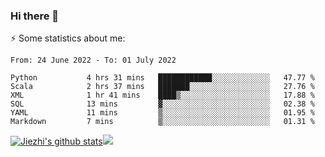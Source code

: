 ### Hi there 👋

⚡ Some statistics about me:


<!--START_SECTION:waka-->

```text
From: 24 June 2022 - To: 01 July 2022

Python           4 hrs 31 mins   ████████████░░░░░░░░░░░░░   47.77 %
Scala            2 hrs 37 mins   ███████░░░░░░░░░░░░░░░░░░   27.76 %
XML              1 hr 41 mins    ████▒░░░░░░░░░░░░░░░░░░░░   17.88 %
SQL              13 mins         ▓░░░░░░░░░░░░░░░░░░░░░░░░   02.38 %
YAML             11 mins         ▒░░░░░░░░░░░░░░░░░░░░░░░░   01.95 %
Markdown         7 mins          ▒░░░░░░░░░░░░░░░░░░░░░░░░   01.31 %
```

<!--END_SECTION:waka-->





[![Jiezhi's github stats](https://github-readme-stats.vercel.app/api?username=Jiezhi&show_icons=true)](https://github.com/Jiezhi/github-readme-stats)[![](https://stats.justsong.cn/api/leetcode/?username=Jiezhi)](https://leetcode.com/Jiezhi/) 
<!--
[![Top Langs](https://github-readme-stats.vercel.app/api/top-langs/?username=Jiezhi&hide=javascript,html)](https://github.com/Jiezhi/github-readme-stats)

**Jiezhi/Jiezhi** is a ✨ _special_ ✨ repository because its `README.md` (this file) appears on your GitHub profile.

Here are some ideas to get you started:

- 🔭 I’m currently working on ...
- 🌱 I’m currently learning ...
- 👯 I’m looking to collaborate on ...
- 🤔 I’m looking for help with ...
- 💬 Ask me about ...
- 📫 How to reach me: ...
- 😄 Pronouns: ...
- ⚡ Fun fact: ...
-->

